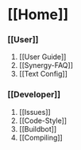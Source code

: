 # [[Home]]

### [[User]]

1. [[User Guide]]
2. [[Synergy-FAQ]]
3. [[Text Config]]

### [[Developer]]

1. [[Issues]]
2. [[Code-Style]]
3. [[Buildbot]]
4. [[Compiling]]
